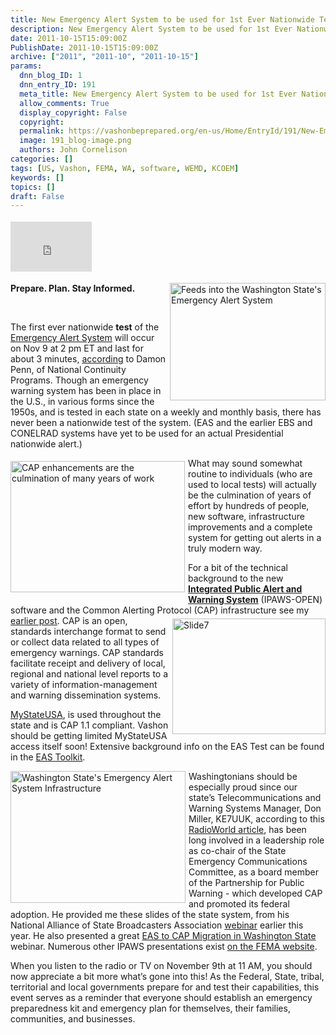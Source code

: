 ```yaml
---
title: New Emergency Alert System to be used for 1st Ever Nationwide Test on November 9 @ 11 AM PST
description: New Emergency Alert System to be used for 1st Ever Nationwide Test on November 9 @ 11 AM PST
date: 2011-10-15T15:09:00Z
PublishDate: 2011-10-15T15:09:00Z
archive: ["2011", "2011-10", "2011-10-15"]
params:
  dnn_blog_ID: 1
  dnn_entry_ID: 191
  meta_title: New Emergency Alert System to be used for 1st Ever Nationwide Test on November 9 @ 11 AM PST
  allow_comments: True
  display_copyright: False
  copyright:
  permalink: https://vashonbeprepared.org/en-us/Home/EntryId/191/New-Emergency-Alert-System-to-be-used-for-1st-Ever-Nationwide-Test-on-November-9-11-AM-PST
  image: 191_blog-image.png
  authors: John Cornelison
categories: []
tags: [US, Vashon, FEMA, WA, software, WEMD, KCOEM]
keywords: []
topics: []
draft: False
---
```


<div class="wlWriterHeaderFooter" style="padding-bottom: 4px; margin: 0px; padding-left: 0px; padding-right: 0px; float: none; padding-top: 4px;"><iframe src="http://www.facebook.com/widgets/like.php?href=http://vashoneoc.org/Blogs/VashonPreparedness/tabid/164/EntryId/191/New-Emergency-Alert-System-to-be-used-for-1st-Ever-Nationwide-Test-on-November-9-11-AM-PST.aspx" frameborder="0" scrolling="no" style="width: 130px; height: 80px;border: medium none;"></iframe><b></b></div>
<p><a href="http://vashoneoc.org./images/191/0e926efd56bb_5E94-Slide2.gif"><img width="249" height="188" title="Feeds into the Washington State's Emergency Alert System" style="background-image: none;   margin: 0px 0px 5px 5px; padding-left: 0px; padding-right: 0px; display: inline; float: right;   padding-top: 0px;border: 0px;" alt="Feeds into the Washington State's Emergency Alert System" src="http://vashoneoc.org./images/191/0e926efd56bb_5E94-Slide2_thumb.gif" /></a>
<div _rdEditor_temp="1"><b></b></div>
</p>
<b>
<p>Prepare. Plan. Stay Informed.</p>
<p>&nbsp;</p>
</b>
<p>The first ever nationwide <strong>test</strong> of the <a href="http://www.easalert.org/" target="_blank">Emergency Alert System</a> will occur on Nov 9 at 2 pm ET and last for about 3 minutes, <a href="http://blog.fema.gov/2011/10/emergency-alert-system-test-one-month.html" target="_blank">according</a> to Damon Penn, of National Continuity Programs. Though an emergency warning system has been in place in the U.S., in various forms since the 1950s, and is tested in each state on a weekly and monthly basis, there has never been a nationwide test of the system. (EAS and the earlier EBS and CONELRAD systems have yet to be used for an actual Presidential nationwide alert.)</p>
<p><a href="./images/191/0e926efd56bb_5E94-Slide5.gif"><img width="279" height="210" title="CAP enhancements are the culmination of many years of work" style="background-image: none;   margin: 5px 5px 5px 0px; padding-left: 0px; padding-right: 0px; display: inline; float: left;   padding-top: 0px;border: 0px;" alt="CAP enhancements are the culmination of many years of work" src="./images/191/0e926efd56bb_5E94-Slide5_thumb.gif" /></a>What may sound somewhat routine to individuals (who are used to local tests) will actually be the culmination of years of effort by hundreds of people, new software, infrastructure improvements and a complete system for getting out alerts in a truly modern way.</p>
<p>For a bit of the technical background to the new <a href="http://www.fema.gov/emergency/ipaws/index.shtm"><strong>Integrated Public Alert and Warning System</strong></a> (IPAWS-OPEN) software and the Common Alerting Protocol (CAP) infrastructure see my <a href="/Home/tabid/61/EntryId/129/Enhanced-Alerting-on-the-Way.aspx" target="_blank">earlier post</a>. <a href="./images/191/0e926efd56bb_5E94-Slide7.gif"><img width="245" height="185" title="Slide7" style="background-image: none;   margin: 5px 0px 5px 5px; padding-left: 0px; padding-right: 0px; display: inline; float: right;   padding-top: 0px;border: 0px solid;" alt="Slide7" src="./images/191/0e926efd56bb_5E94-Slide7_thumb.gif" /></a>CAP is an open, standards interchange format to send or collect data related to all types of emergency warnings. CAP standards facilitate receipt and delivery of local, regional and national level reports to a variety of information-management and warning dissemination systems. </p>
<p><a href="http://alertsense.com/features.aspx" target="_blank">MyStateUSA</a>, is used throughout the state and is CAP 1.1 compliant. Vashon should be getting limited MyStateUSA access itself soon! Extensive background info&nbsp;on the EAS Test can be found in the <a href="http://radioworld.com/attachments/EAStoolkit_100511.pdf" target="_blank">EAS Toolkit</a>.</p>
<p><a href="./images/191/0e926efd56bb_5E94-Slide9.gif"><img width="280" height="211" title="Washington State's Emergency Alert System Infrastructure" style="background-image: none;   margin: 0px 5px 5px 0px; padding-left: 0px; padding-right: 0px; display: inline; float: left;   padding-top: 0px;border: 0px;" alt="Washington State's Emergency Alert System Infrastructure" src="./images/191/0e926efd56bb_5E94-Slide9_thumb.gif" /></a>Washingtonians should be especially proud since our state&rsquo;s Telecommunications and Warning Systems Manager, Don Miller, KE7UUK, according to this <a href="http://radioworld.com/article/his-state-hears-alerts-loud-and-clear/23019" target="_blank">RadioWorld article</a>, has been long involved in a leadership role as co-chair of the State Emergency Communications Committee, as a board member of the Partnership for Public Warning - which developed CAP and promoted its federal adoption. He provided me these slides of the state system, from his National Alliance of State Broadcasters Association <a href="http://www.easalert.org/resources.php" target="_blank">webinar</a> earlier this year. He also presented a great <a href="http://www.fema.gov/library/viewRecord.do?id=4679">EAS to CAP Migration in Washington State</a> webinar. Numerous other IPAWS presentations exist <a href="http://www.fema.gov/emergency/ipaws/practitioner_webinar_archive.shtm" target="_blank">on the FEMA website</a>.</p>
<p>When you listen to the radio or TV on November 9th at 11 AM, you should now appreciate a bit more what&rsquo;s gone into this! As the Federal, State, tribal, territorial and local governments prepare for and test their capabilities, this event serves as a reminder that everyone should establish an emergency preparedness kit and emergency plan for themselves, their families, communities, and businesses.</p>
